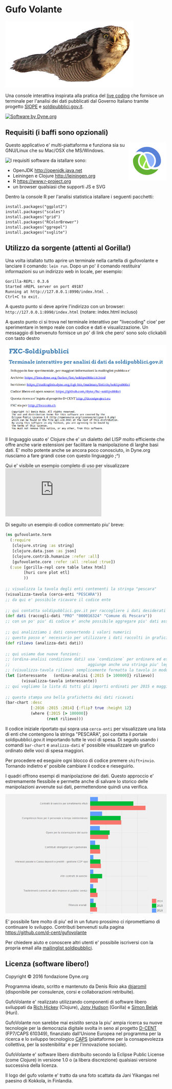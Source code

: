 # Gufo Volante

![Il logo di questo software e' un gufo volante](doc/gufo-volante-kokkola.png)

Una console interattiva inspirata alla pratica del [live coding](https://en.wikipedia.org/wiki/Live_coding) che fornisce un terminale per l'analisi dei dati pubblicati dal Governo Italiano tramite progetto [SIOPE](https://www.siope.it) e [soldipubblici.gov.it](http://soldipubblici.gov.it).

[![Software by Dyne.org](https://www.dyne.org/wp-content/uploads/2015/12/software_by_dyne.png)](http://www.dyne.org)

## Requisiti (i baffi sono opzionali)

<img align="right" src="doc/Clojure-Logo.png">

Questo applicativo e' multi-piattaforma e funziona sia su GNU/Linux che su Mac/OSX che MS/Windows.

<img align="left" src="http://leiningen.org/img/leiningen.jpg">

I requisiti software da istallare sono:

 - OpenJDK http://openjdk.java.net
 - Leiningen e Clojure http://leiningen.org
 - R https://www.r-project.org
 - un browser qualsiasi che supporti JS e SVG
 
Dentro la console R per l'analisi statistica istallare i seguenti pacchetti:

```
install.packages("ggplot2")
install.packages("scales")
install.packages("grid")
install.packages("RColorBrewer")
install.packages("ggrepel")
install.packages("svglite")
```

## Utilizzo da sorgente (attenti al Gorilla!)

Una volta istallato tutto aprire un terminale nella cartella di
gufovolante e lanciare il comando: `lein run`. Dopo un po'
il comando restituira' informazioni su un indirizzo web in
locale, per esempio:

```
Gorilla-REPL: 0.3.6
Started nREPL server on port 49187
Running at http://127.0.0.1:8990/index.html .
Ctrl+C to exit.
```

A questo punto si deve aprire l'indirizzo con un browser:
`http://127.0.0.1:8990/index.html` (notare: index.html incluso)

A questo punto ci si trova nel terminale interattivo per "livecoding"
cioe' per sperimentare in tempo reale con codice e dati e
visualizzazione. Un messaggio di benvenuto fornisce un po' di link che
pero' sono solo clickabili con tasto destro

![](doc/fxc-welcome.png)

Il linguaggio usato e' Clojure che e' un dialetto del
LISP molto efficiente che offre anche varie estensioni per facilitare
la manipolazione di larghe basi dati. E' molto potente anche se ancora
poco conosciuto, in Dyne.org riusciamo a fare grandi cose con questo
linguaggio ;^)

Qui e' visibile un esempio completo di uso per visualizzare ![i capitoli di spesa piu' alti per l'ente della provincia di Pescara](http://viewer.gorilla-repl.org/view.html?source=github&user=d-cent&repo=gufovolante&path=ws/soldipubblici.clj)

Di seguito un esempio di codice commentato piu' breve:

```clojure
(ns gufovolante.term
  (:require
   [clojure.string :as string]
   [clojure.data.json :as json]
   [clojure.contrib.humanize :refer :all]
   [gufovolante.core :refer :all :reload :true])
  (:use [gorilla-repl core table latex html]
        [huri core plot etl]
        ))

;; visualizza la tavola degli enti contenenti la stringa "pescara"
(visualizza-tavola (cerca-enti "PESCARA"))
;; da qui e' possibile ricavare il codice ente

;; qui contatta soldipubblici.gov.it per raccogliere i dati desiderati
(def dati (raccogli-dati "PRO" "000016324" "Comune di Pescara"))
;; con un po' piu' di codice e' anche possibile aggregare piu' dati assieme

;; qui analizziamo i dati convertendo i valori numerici
;; questo passo e' necessario per utilizzare i dati raccolti in grafici e quant'altro
(def rilievo (analizza-dati dati))

;; qui usiamo due nuove funzioni:
;; (ordina-analisi condizione dati) usa `condizione` per ordinare ed escludere in base ad un campo
;;                                  aggiunge anche una stringa piu' leggibile agli importi
;; (visualizza-tavola rilievo) semplicemente formatta la tavola in modo da renderla piu' leggibile
(let [interessante   (ordina-analisi {:2015 [> 100000]} rilievo)]
       (visualizza-tavola interessante))
;; qui vogliamo la lista di tutti gli importi ordinati per 2015 e maggiori di 100k

;; questo stampa una bella grafichetta dei dati ricavati
(bar-chart :desc
           [:2016 :2015 :2014] {:flip? true :height 12}
           (where {:2015 [> 100000]}
                  (rest rilievo)))
```

Il codice iniziale riportato qui sopra usa `cerca-enti` per visualizzare una lista di enti che contengono la stringa "PESCARA", poi contatta il
portale soldipubblici.gov.it importando tutte le voci di spesa.
Di seguito usando i comandi `bar-chart` e `analizza-dati` e' possibile visualizzare un grafico ordinato delle voci di spesa maggiori.

Per procedere ed eseguire ogni blocco di codice premere
`shift+invio`. Tornando indietro e' posibile cambiare il codice e
rieseguirlo.

I quadri offrono esempi di manipolazione dei dati. Questo approccio e' estremamente flessibile e permette anche di salvare lo storico delle manipolazioni avvenute sui dati, permettendone quindi una verifica.

![](doc/fxc-grafico.png)

E' possibile fare molto di piu' ed in un futuro prossimo ci
ripromettiamo di continuare lo sviluppo. Contributi benvenuti
sulla pagina https://github.com/d-cent/gufovolante

Per chiedere aiuto e conoscere altri utenti e' possibile iscriversi con la propria email alla [mailinglist soldipubblici](https://mailinglists.dyne.org/cgi-bin/mailman/listinfo/soldipubblici).

## Licenza (software libero!)

Copyright © 2016 fondazione Dyne.org

Programma ideato, scritto e mantenuto da Denis Roio aka [@jaromil](https://twitter.com/jaromil) (disponibile per consulenze, corsi e collaborazioni retribuite).

GufoVolante e' realizzato utilizzando componenti di software libero sviluppati da [Rich Hickey](https://twitter.com/richhickey) (Clojure), [Jony Hudson](http://j-star.org) (Gorilla) e [Simon Belak](https://twitter.com/sbelak) (Huri).

GufoVolante non sarebbe mai esistito senza la piu' ampia ricerca su nuove tecnologie per la democrazia digitale svolta in seno al progetto [D-CENT](http://dcentproject.eu) (FP7/CAPS 610349), finanziato dall'Unione Europea nel programma per la ricerca e lo sviluppo tecnologico [CAPS](https://ec.europa.eu/programmes/horizon2020/en/h2020-section/collective-awareness-platforms-sustainability-and-social-innovation-caps) (piattaforme per la consapevolezza collettiva, per la sostenibilita' e per l'innovazione sociale).

GufoVolante e' software libero distribuito secondo la Eclipse Public License (come Clojure) in versione 1.0 o (a libera discrezione) qualsiasi versione successiva della licenza.

Il logo del gufo volante e' tratto da una foto scattata da Jani Yikangas nel paesino di Kokkola, in Finlandia.

